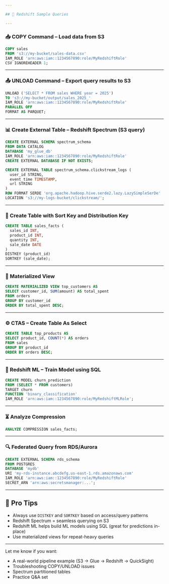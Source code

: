```yaml
---

## 🧪 Redshift Sample Queries

---
```


### 📥 COPY Command – Load data from S3
```sql
COPY sales
FROM 's3://my-bucket/sales-data.csv'
IAM_ROLE 'arn:aws:iam::1234567890:role/MyRedshiftRole'
CSV IGNOREHEADER 1;
```

---

### 📤 UNLOAD Command – Export query results to S3
```sql
UNLOAD ('SELECT * FROM sales WHERE year = 2025')
TO 's3://my-bucket/output/sales_2025_'
IAM_ROLE 'arn:aws:iam::1234567890:role/MyRedshiftRole'
PARALLEL OFF
FORMAT AS PARQUET;
```

---

### 📊 Create External Table – Redshift Spectrum (S3 query)
```sql
CREATE EXTERNAL SCHEMA spectrum_schema
FROM DATA CATALOG
DATABASE 'my_glue_db'
IAM_ROLE 'arn:aws:iam::1234567890:role/MyRedshiftRole'
CREATE EXTERNAL DATABASE IF NOT EXISTS;

CREATE EXTERNAL TABLE spectrum_schema.clickstream_logs (
  user_id STRING,
  event_time TIMESTAMP,
  url STRING
)
ROW FORMAT SERDE 'org.apache.hadoop.hive.serde2.lazy.LazySimpleSerDe'
LOCATION 's3://my-logs-bucket/clickstream/';
```

---

### 📐 Create Table with Sort Key and Distribution Key
```sql
CREATE TABLE sales_facts (
  sales_id INT,
  product_id INT,
  quantity INT,
  sale_date DATE
)
DISTKEY (product_id)
SORTKEY (sale_date);
```

---

### 🧱 Materialized View
```sql
CREATE MATERIALIZED VIEW top_customers AS
SELECT customer_id, SUM(amount) AS total_spent
FROM orders
GROUP BY customer_id
ORDER BY total_spent DESC;
```

---

### ⚙️ CTAS – Create Table As Select
```sql
CREATE TABLE top_products AS
SELECT product_id, COUNT(*) AS orders
FROM sales
GROUP BY product_id
ORDER BY orders DESC;
```

---

### 🤖 Redshift ML – Train Model using SQL
```sql
CREATE MODEL churn_prediction
FROM (SELECT * FROM customers)
TARGET churn
FUNCTION 'binary_classification'
IAM_ROLE 'arn:aws:iam::1234567890:role/MyRedshiftMLRole';
```

---

### ⏳ Analyze Compression
```sql
ANALYZE COMPRESSION sales_facts;
```

---

### 🔍 Federated Query from RDS/Aurora
```sql
CREATE EXTERNAL SCHEMA rds_schema
FROM POSTGRES
DATABASE 'mydb'
URI 'my-rds-instance.abcdefg.us-east-1.rds.amazonaws.com'
IAM_ROLE 'arn:aws:iam::1234567890:role/MyRedshiftRole'
SECRET_ARN 'arn:aws:secretsmanager:...';
```

---

## 🎯 Pro Tips

- Always use `DISTKEY` and `SORTKEY` based on access/query patterns  
- Redshift Spectrum = seamless querying on S3  
- Redshift ML helps build ML models using SQL (great for predictions in-place)  
- Use materialized views for repeat-heavy queries  

---

Let me know if you want:
- A real-world pipeline example (S3 → Glue → Redshift → QuickSight)  
- Troubleshooting COPY/UNLOAD issues  
- Spectrum partitioned tables  
- Practice Q&A set  

